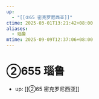 ```yaml
---
up:
  - "[[②65 密克罗尼西亚]]"
ctime: 2025-03-01T13:21:42+08:00
aliases:
  - 瑙鲁
mtime: 2025-09-09T12:37:06+08:00
---
```


# ②655 瑙鲁

- up: [[②65 密克罗尼西亚]]
